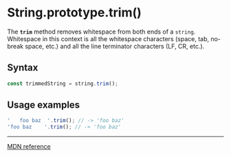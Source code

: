 # String.prototype.trim()

The **`trim`** method removes whitespace from both ends of a `string`. Whitespace in this context is all the whitespace characters (space, tab, no-break space, etc.) and all the line terminator characters (LF, CR, etc.).

## Syntax

```js
const trimmedString = string.trim();
```

## Usage examples

```js
'   foo baz  '.trim(); // -> 'foo baz'
'foo baz    '.trim(); // -> 'foo baz'
```

---

[MDN reference](https://developer.mozilla.org/en-US/docs/Web/JavaScript/Reference/Global_Objects/String/Trim)
